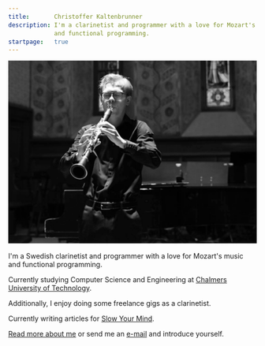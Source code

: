 ```yaml
---
title:       Christoffer Kaltenbrunner
description: I'm a clarinetist and programmer with a love for Mozart's music
             and functional programming.
startpage:   true
---
```


![](../images/christoffer.jpg)

I'm a Swedish clarinetist and programmer with a love for Mozart's music and
functional programming.

Currently studying Computer Science and Engineering at [Chalmers University
of Technology](https://chalmers.se).

Additionally, I enjoy doing some freelance gigs as a clarinetist.

Currently writing articles for [Slow Your Mind](https://slowyourmind.com).

[Read more about me](/about) or send me an [e-mail](ma&#105;l&#116;o&#58;hell%&#54;&#70;&#64;%63&#104;&#114;%69&#115;tof%66e&#37;&#55;2&#107;%61&#108;%74e&#110;br&#117;&#110;&#110;&#101;&#114;&#46;com) and introduce yourself.
